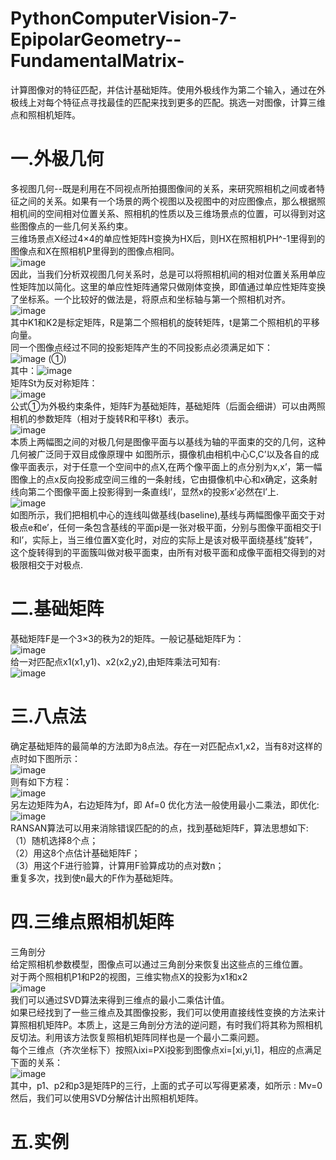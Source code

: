 # PythonComputerVision-7-EpipolarGeometry--FundamentalMatrix-
计算图像对的特征匹配，并估计基础矩阵。使用外极线作为第二个输入，通过在外极线上对每个特征点寻找最佳的匹配来找到更多的匹配。挑选一对图像，计算三维点和照相机矩阵。
# 一.外极几何
多视图几何--既是利用在不同视点所拍摄图像间的关系，来研究照相机之间或者特征之间的关系。如果有一个场景的两个视图以及视图中的对应图像点，那么根据照相机间的空间相对位置关系、照相机的性质以及三维场景点的位置，可以得到对这些图像点的一些几何关系约束。  
三维场景点X经过4×4的单应性矩阵H变换为HX后，则HX在照相机PH^-1里得到的图像点和X在照相机P里得到的图像点相同。  
![image](1.jpg)  
因此，当我们分析双视图几何关系时，总是可以将照相机间的相对位置关系用单应性矩阵加以简化。这里的单应性矩阵通常只做刚体变换，即值通过单应性矩阵变换了坐标系。一个比较好的做法是，将原点和坐标轴与第一个照相机对齐。  
![image](2.jpg)  
其中K1和K2是标定矩阵，R是第二个照相机的旋转矩阵，t是第二个照相机的平移向量。  
同一个图像点经过不同的投影矩阵产生的不同投影点必须满足如下：  
![image](3.jpg)       (①)  
其中：![image](4.jpg)  
矩阵St为反对称矩阵：  
![image](5.jpg)  
公式①为外极约束条件，矩阵F为基础矩阵，基础矩阵（后面会细讲）可以由两照相机的参数矩阵（相对于旋转R和平移t）表示。  
![image](7.jpg)  
本质上两幅图之间的对极几何是图像平面与以基线为轴的平面束的交的几何，这种几何被广泛同于双目成像原理中 
如图所示，摄像机由相机中心C,C’以及各自的成像平面表示，对于任意一个空间中的点X,在两个像平面上的点分别为x,x’，第一幅图像上的点x反向投影成空间三维的一条射线，它由摄像机中心和x确定，这条射线向第二个图像平面上投影得到一条直线l’，显然x的投影x’必然在l’上.  
![image](6.jpg)  
如图所示，我们把相机中心的连线叫做基线(baseline),基线与两幅图像平面交于对极点e和e’，任何一条包含基线的平面pi是一张对极平面，分别与图像平面相交于l和l’，实际上，当三维位置X变化时，对应的实际上是该对极平面绕基线”旋转”，这个旋转得到的平面簇叫做对极平面束，由所有对极平面和成像平面相交得到的对极限相交于对极点.  
# 二.基础矩阵  
基础矩阵F是一个3×3的秩为2的矩阵。一般记基础矩阵F为：  
![image](8.jpg)  
给一对匹配点x1(x1,y1)、x2(x2,y2),由矩阵乘法可知有:  
![image](9.jpg)  
# 三.八点法
确定基础矩阵的最简单的方法即为8点法。存在一对匹配点x1,x2，当有8对这样的点时如下图所示：  
![image](10.jpg)  
则有如下方程：  
![image](11.jpg)  
另左边矩阵为A，右边矩阵为f，即 Af=0
优化方法一般使用最小二乘法，即优化:  
![image](12.jpg)  
RANSAN算法可以用来消除错误匹配的的点，找到基础矩阵F，算法思想如下:  
（1）随机选择8个点；   
（2）用这8个点估计基础矩阵F；   
（3）用这个F进行验算，计算用F验算成功的点对数n；   
重复多次，找到使n最大的F作为基础矩阵。  
# 四.三维点照相机矩阵
三角剖分   
给定照相机参数模型，图像点可以通过三角剖分来恢复出这些点的三维位置。   
对于两个照相机P1和P2的视图，三维实物点X的投影为x1和x2   
![image](13.jpg)  
我们可以通过SVD算法来得到三维点的最小二乘估计值。  
如果已经找到了一些三维点及其图像投影，我们可以使用直接线性变换的方法来计算照相机矩阵P。本质上，这是三角剖分方法的逆问题，有时我们将其称为照相机反切法。利用该方法恢复照相机矩阵同样也是一个最小二乘问题。  
每个三维点（齐次坐标下）按照λixi=PXi投影到图像点xi=[xi,yi,1]，相应的点满足下面的关系：  
![image](14.jpg)  
其中，p1、p2和p3是矩阵P的三行，上面的式子可以写得更紧凑，如所示 : Mv=0   
然后，我们可以使用SVD分解估计出照相机矩阵。  
# 五.实例

